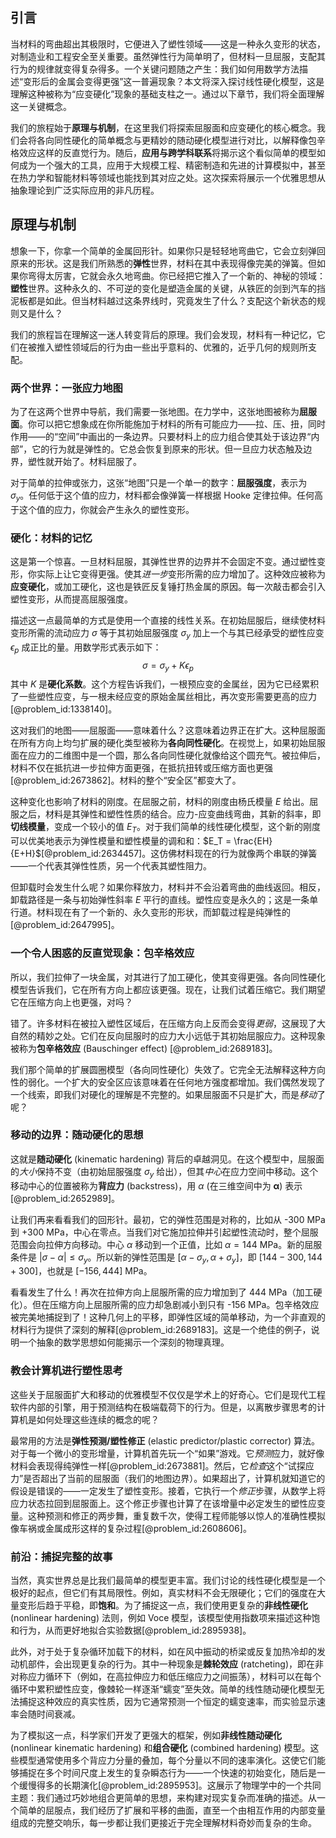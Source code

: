 ## 引言
当材料的弯曲超出其极限时，它便进入了塑性领域——这是一种永久变形的状态，对制造业和工程安全至关重要。虽然弹性行为简单明了，但材料一旦屈服，支配其行为的规律就变得复杂得多。一个关键问题随之产生：我们如何用数学方法描述“变形后的金属会变得更强”这一普遍现象？本文将深入探讨线性硬化模型，这是理解这种被称为“应变硬化”现象的基础支柱之一。通过以下章节，我们将全面理解这一关键概念。

我们的旅程始于**原理与机制**，在这里我们将探索屈服面和应变硬化的核心概念。我们会将各向同性硬化的简单概念与更精妙的随动硬化模型进行对比，以解释像包辛格效应这样的反直觉行为。随后，**应用与跨学科联系**将揭示这个看似简单的模型如何成为一个强大的工具，应用于大规模工程、精密制造和先进的计算模拟中，甚至在热力学和智能材料等领域也能找到其对应之处。这次探索将展示一个优雅思想从抽象理论到广泛实际应用的非凡历程。

## 原理与机制

想象一下，你拿一个简单的金属回形针。如果你只是轻轻地弯曲它，它会立刻弹回原来的形状。这是我们所熟悉的**弹性**世界，材料在其中表现得像完美的弹簧。但如果你弯得太厉害，它就会永久地弯曲。你已经把它推入了一个新的、神秘的领域：**塑性**世界。这种永久的、不可逆的变化是塑造金属的关键，从铁匠的剑到汽车的挡泥板都是如此。但当材料越过这条界线时，究竟发生了什么？支配这个新状态的规则又是什么？

我们的旅程旨在理解这一迷人转变背后的原理。我们会发现，材料有一种记忆，它们在被推入塑性领域后的行为由一些出乎意料的、优雅的，近乎几何的规则所支配。

### 两个世界：一张应力地图

为了在这两个世界中导航，我们需要一张地图。在力学中，这张地图被称为**屈服面**。你可以把它想象成在你所能施加于材料的所有可能应力——拉、压、扭，同时作用——的“空间”中画出的一条边界。只要材料上的应力组合使其处于该边界“内部”，它的行为就是弹性的。它总会恢复到原来的形状。但一旦应力状态触及边界，塑性就开始了。材料屈服了。

对于简单的拉伸或张力，这张“地图”只是一个单一的数字：**屈服强度**，表示为 $\sigma_y$。任何低于这个值的应力，材料都会像弹簧一样根据 Hooke 定律拉伸。任何高于这个值的应力，你就会产生永久的塑性变形。

### 硬化：材料的记忆

这是第一个惊喜。一旦材料屈服，其弹性世界的边界并不会固定不变。通过塑性变形，你实际上让它变得更强。使其*进一步*变形所需的应力增加了。这种效应被称为**应变硬化**，或加工硬化，这也是铁匠反复锤打热金属的原因。每一次敲击都会引入塑性变形，从而提高屈服强度。

描述这一点最简单的方式是使用一个直接的线性关系。在初始屈服后，继续使材料变形所需的流动应力 $\sigma$ 等于其初始屈服强度 $\sigma_y$ 加上一个与其已经承受的塑性应变 $\epsilon_p$ 成正比的量。用数学形式表示如下：
$$
\sigma = \sigma_y + K \epsilon_p
$$
其中 $K$ 是**硬化系数**。这个方程告诉我们，一根预应变的金属丝，因为它已经累积了一些塑性应变，与一根未经应变的原始金属丝相比，再次变形需要更高的应力[@problem_id:1338140]。

这对我们的地图——屈服面——意味着什么？这意味着边界正在扩大。这种屈服面在所有方向上均匀扩展的硬化类型被称为**各向同性硬化**。在视觉上，如果初始屈服面在应力的二维图中是一个圆，那么各向同性硬化就像给这个圆充气。被拉伸后，材料不仅在抵抗进一步拉伸方面更强，在抵抗扭转或压缩方面也更强[@problem_id:2673862]。材料的整个“安全区”都变大了。

这种变化也影响了材料的刚度。在屈服之前，材料的刚度由杨氏模量 $E$ 给出。屈服之后，材料是其弹性和塑性性质的结合。应力-应变曲线弯曲，其新的斜率，即**切线模量**，变成一个较小的值 $E_T$。对于我们简单的线性硬化模型，这个新的刚度可以优美地表示为弹性模量和塑性模量的调和和：$E_T = \frac{EH}{E+H}$[@problem_id:2634457]。这仿佛材料现在的行为就像两个串联的弹簧——一个代表其弹性性质，另一个代表其塑性阻力。

但卸载时会发生什么呢？如果你释放力，材料并不会沿着弯曲的曲线返回。相反，卸载路径是一条与初始弹性斜率 $E$ 平行的直线。塑性应变是永久的；这是一条单行道。材料现在有了一个新的、永久变形的形状，而卸载过程是纯弹性的[@problem_id:2647995]。

### 一个令人困惑的反直觉现象：包辛格效应

所以，我们拉伸了一块金属，对其进行了加工硬化，使其变得更强。各向同性硬化模型告诉我们，它在所有方向上都应该更强。现在，让我们试着压缩它。我们期望它在压缩方向上也更强，对吗？

错了。许多材料在被拉入塑性区域后，在压缩方向上反而会变得*更弱*，这展现了大自然的精妙之处。它们在反向屈服时的应力大小远低于其初始屈服应力。这种现象被称为**包辛格效应** (Bauschinger effect) [@problem_id:2689183]。

我们那个简单的扩展圆圈模型（各向同性硬化）失效了。它完全无法解释这种方向性的弱化。一个扩大的安全区应该意味着在任何地方强度都增加。我们偶然发现了一个线索，即我们对硬化的理解是不完整的。如果屈服面不只是扩大，而是*移动*了呢？

### 移动的边界：随动硬化的思想

这就是**随动硬化** (kinematic hardening) 背后的卓越洞见。在这个模型中，屈服面的*大小*保持不变（由初始屈服强度 $\sigma_y$ 给出），但其*中心*在应力空间中移动。这个移动中心的位置被称为**背应力** (backstress)，用 $\alpha$ (在三维空间中为 $\boldsymbol{\alpha}$) 表示[@problem_id:2652989]。

让我们再来看看我们的回形针。最初，它的弹性范围是对称的，比如从 -300 MPa 到 +300 MPa，中心在零点。当我们对它施加拉伸并引起塑性流动时，整个屈服范围会向拉伸方向移动。中心 $\alpha$ 移动到一个正值，比如 $\alpha = 144$ MPa。新的屈服条件是 $|\sigma - \alpha| \le \sigma_y$。所以新的弹性范围是 $[\alpha - \sigma_y, \alpha + \sigma_y]$，即 $[144 - 300, 144 + 300]$，也就是 $[-156, 444]$ MPa。

看看发生了什么！再次在拉伸方向上屈服所需的应力增加到了 444 MPa（加工硬化）。但在压缩方向上屈服所需的应力却急剧减小到只有 -156 MPa。包辛格效应被完美地捕捉到了！这种几何上的平移，即弹性区域的简单移动，为一个非直观的材料行为提供了深刻的解释[@problem_id:2689183]。这是一个绝佳的例子，说明一个抽象的数学思想如何能揭示一个深刻的物理真理。

### 教会计算机进行塑性思考

这些关于屈服面扩大和移动的优雅模型不仅仅是学术上的好奇心。它们是现代工程软件内部的引擎，用于预测结构在极端载荷下的行为。但是，以离散步骤思考的计算机是如何处理这些连续的概念的呢？

最常用的方法是**弹性预测/塑性修正** (elastic predictor/plastic corrector) 算法。对于每一个微小的变形增量，计算机首先玩一个“如果”游戏。它*预测*应力，就好像材料会表现得纯弹性一样[@problem_id:2673881]。然后，它*检查*这个“试探应力”是否超出了当前的屈服面（我们的地图边界）。如果超出了，计算机就知道它的假设是错误的——一定发生了塑性变形。接着，它执行一个*修正*步骤，从数学上将应力状态拉回到屈服面上。这个修正步骤也计算了在该增量中必定发生的塑性应变量。这种预测和修正的两步舞，重复数千次，使得工程师能够以惊人的准确性模拟像车祸或金属成形这样的复杂过程[@problem_id:2608606]。

### 前沿：捕捉完整的故事

当然，真实世界总是比我们最简单的模型更丰富。我们讨论的线性硬化模型是一个极好的起点，但它们有其局限性。例如，真实材料不会无限硬化；它们的强度在大量变形后趋于平稳，即**饱和**。为了捕捉这一点，我们使用更复杂的**非线性硬化** (nonlinear hardening) 法则，例如 Voce 模型，该模型使用指数项来描述这种饱和行为，从而更好地拟合实验数据[@problem_id:2895938]。

此外，对于处于复杂循环加载下的材料，如在风中振动的桥梁或反复加热冷却的发动机部件，会出现更复杂的行为。其中一种现象是**棘轮效应** (ratcheting)，即在非对称应力循环下（例如，在高拉伸应力和低压缩应力之间振荡），材料可以在每个循环中累积塑性应变，像棘轮一样逐渐“蠕变”至失效。简单的线性随动硬化模型无法捕捉这种效应的真实性质，因为它通常预测一个恒定的蠕变速率，而实验显示速率会随时间衰减。

为了模拟这一点，科学家们开发了更强大的框架，例如**非线性随动硬化** (nonlinear kinematic hardening) 和**组合硬化** (combined hardening) 模型。这些模型通常使用多个背应力分量的叠加，每个分量以不同的速率演化。这使它们能够捕捉在多个时间尺度上发生的复杂瞬态行为——一个快速的初始变化，随后是一个缓慢得多的长期演化[@problem_id:2895953]。这展示了物理学中的一个共同主题：我们通过巧妙地组合更简单的思想，来构建对现实复杂而准确的描述。从一个简单的屈服点，我们经历了扩展和平移的曲面，直至一个由相互作用的内部变量组成的完整交响乐，每一步都让我们更接近于完全理解材料奇妙而复杂的生命。

